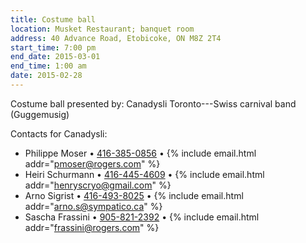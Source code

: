 ```yaml
---
title: Costume ball
location: Musket Restaurant; banquet room
address: 40 Advance Road, Etobicoke, ON M8Z 2T4
start_time: 7:00 pm
end_date: 2015-03-01
end_time: 1:00 am
date: 2015-02-28
---
```


Costume ball presented by: Canadysli Toronto---Swiss carnival band (Guggemusig)

Contacts for Canadysli:

- Philippe Moser • [416-385-0856][tel1] • {% include email.html addr="pmoser@rogers.com" %}
- Heiri Schurmann • [416-445-4609][tel2] • {% include email.html addr="henryscryo@gmail.com" %}
- Arno Sigrist • [416-493-8025][tel3] • {% include email.html addr="arno.s@sympatico.ca" %}
- Sascha Frassini • [905-821-2392][tel4] • {% include email.html addr="frassini@rogers.com" %}

[tel1]: <tel:416-385-0856>
[tel2]: <tel:416-445-4609>
[tel3]: <tel:416-493-8025>
[tel4]: <tel:905-821-2392>
